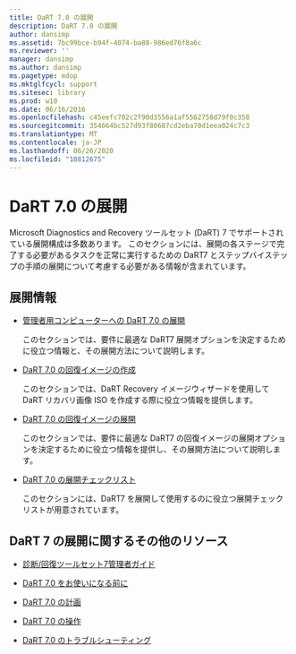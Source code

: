 ```yaml
---
title: DaRT 7.0 の展開
description: DaRT 7.0 の展開
author: dansimp
ms.assetid: 7bc99bce-b94f-4074-ba88-986ed76f8a6c
ms.reviewer: ''
manager: dansimp
ms.author: dansimp
ms.pagetype: mdop
ms.mktglfcycl: support
ms.sitesec: library
ms.prod: w10
ms.date: 06/16/2016
ms.openlocfilehash: c45eefc702c2f90d3556a1af5562758d79f0c358
ms.sourcegitcommit: 354664bc527d93f80687cd2eba70d1eea024c7c3
ms.translationtype: MT
ms.contentlocale: ja-JP
ms.lasthandoff: 06/26/2020
ms.locfileid: "10812675"
---
```

# DaRT 7.0 の展開


Microsoft Diagnostics and Recovery ツールセット (DaRT) 7 でサポートされている展開構成は多数あります。 このセクションには、展開の各ステージで完了する必要があるタスクを正常に実行するための DaRT7 とステップバイステップの手順の展開について考慮する必要がある情報が含まれています。

## 展開情報


-   [管理者用コンピューターへの DaRT 7.0 の展開](deploying-dart-70-to-administrator-computers-dart-7.md)

    このセクションでは、要件に最適な DaRT7 展開オプションを決定するために役立つ情報と、その展開方法について説明します。

-   [DaRT 7.0 の回復イメージの作成](creating-the-dart-70-recovery-image-dart-7.md)

    このセクションでは、DaRT Recovery イメージウィザードを使用して DaRT リカバリ画像 ISO を作成する際に役立つ情報を提供します。

-   [DaRT 7.0 の回復イメージの展開](deploying-the-dart-70-recovery-image-dart-7.md)

    このセクションでは、要件に最適な DaRT7 の回復イメージの展開オプションを決定するために役立つ情報を提供し、その展開方法について説明します。

-   [DaRT 7.0 の展開チェックリスト](dart-70-deployment-checklist-dart-7.md)

    このセクションには、DaRT7 を展開して使用するのに役立つ展開チェックリストが用意されています。

## DaRT 7 の展開に関するその他のリソース


-   [診断/回復ツールセット7管理者ガイド](index.md)

-   [DaRT 7.0 をお使いになる前に](getting-started-with-dart-70-new-ia.md)

-   [DaRT 7.0 の計画](planning-for-dart-70-new-ia.md)

-   [DaRT 7.0 の操作](operations-for-dart-70-new-ia.md)

-   [DaRT 7.0 のトラブルシューティング](troubleshooting-dart-70-new-ia.md)

 

 





